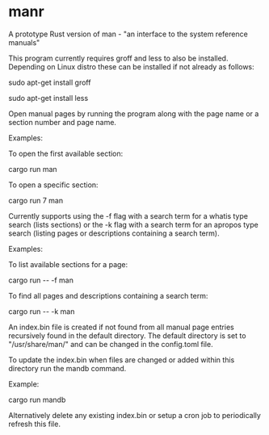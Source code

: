 # manr
A prototype Rust version of man - "an interface to the system reference manuals"

This program currently requires groff and less to also be installed. 
Depending on Linux distro these can be installed if not already as follows:

sudo apt-get install groff

sudo apt-get install less

Open manual pages by running the program along with the page name or a section number and page name.

Examples:

To open the first available section:

cargo run man

To open a specific section:

cargo run 7 man

Currently supports using the -f flag with a search term for a whatis type search (lists sections) or the -k flag with a search term for an apropos type search (listing pages or descriptions containing a search term).

Examples: 

To list available sections for a page:

cargo run -- -f man

To find all pages and descriptions containing a search term:

cargo run -- -k man

An index.bin file is created if not found from all manual page entries recursively found in the default directory. The default directory is set to "/usr/share/man/" and can be changed in the config.toml file.

To update the index.bin when files are changed or added within this directory run the mandb command.

Example:

cargo run mandb

Alternatively delete any existing index.bin or setup a cron job to periodically refresh this file.

